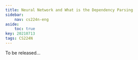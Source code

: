 ```yaml
---
title: Neural Network and What is the Dependency Parsing
sidebar:
    nav: cs224n-eng
aside:
    toc: true
key: 20210713
tags: CS224N
---
```

To be released...